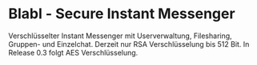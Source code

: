 # Blabl - Secure Instant Messenger

Verschlüsselter Instant Messenger mit Userverwaltung, Filesharing, Gruppen- und Einzelchat. Derzeit nur RSA Verschlüsselung bis 512 Bit. In Release 0.3 folgt AES Verschlüsselung.
